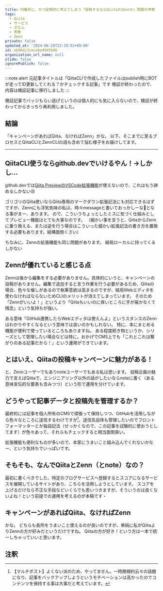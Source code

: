 ```yaml
---
title: 何番煎じ、かつ定期的に考えてしまう「投稿するならQiitaかZennか」問題の考察
tags:
  - Qiita
  - サービス
  - ポエム
  - 考察
  - Zenn
private: false
updated_at: '2024-06-20T22:10:52+09:00'
id: eb96dc3cece6e4945b96
organization_url_name: null
slide: false
ignorePublish: false
---
```


:::note alert
元記事タイトルは「QiitaCLIで作成したファイルはpublish時にBOTが走ってID更新してくれる？かチェックする記事」です
検証が終わったので、内容は検証記事に移行しました
:::

検証記事でバッジもらい逃げというのは個人的にも気に入らないので、検証が終わってからきっちり再利用しました。

## 結論
「キャンペーンがあればQiita、なければZenn」かな。
以下、そこまでに至るプロセスとQiitaCLIとZennCLIの話も含めて悩む様子をお届けしてます。

---

## QiitaCLI使うならgithub.devでいけるやん！→しかし…
github.devでは[Qiita PreviewのVSCode拡張機能](https://marketplace.visualstudio.com/items?itemName=ryokat3.vscode-qiita-markdown-preview)が使えないので、これはもう諦めるしかない😢

ゴリゴリのQiita使いならQiita専用のマークダウン拡張記法にも対応できるはずですが、Zennにも浮気気味の私は、時々messageと書いておっかしーな🤔となる事がまー、あります。
ので、こういうちょっとしたミスに気づく仕組みとしてプレビュー機能はとても大事なのです。
（細かい事を言うと、QiitaからZennに乗り換える、または逆を行う場合はこういった細かい拡張記法の書き方を置換する必要もあります。結構面倒くさい）

ちなみに、Zennの拡張機能も同じ問題があります。
結局ローカルに持ってくるしかない

## Zennが優れていると感じる点
Zennは後から編集をする必要がありません。具体的にいうと、キャンペーンの投稿がありません。編集で追加すると言う作業を行う必要があるため、Qiitaの場合、色々な催しがあるので執筆意欲は高まるのですが、結局Webエディタを使わなければならないためCLIのメリットが消えてしまっています。
そのため「Zennがいいよ！」というより「Qiitaもいいのに痒いところに手が届かなくて残念」という気持ちが強い。

ある意味「GitHub連携したらWebエディタは使えんよ」というスタンスのZennはわかりやすくなるという意味では良いのかもしれない。
特に、本にまとめる機能が便利で使っているところもありますね。
ある程度続き物というか、シリーズとして管理したい場合などは特に。おかげでCMS上でも「これとこれは繋がりのある記事だから！」という運用ができています。

## とはいえ、Qiitaの投稿キャンペーンに魅力がある！
と、Zennユーザーでもありnoteユーザーでもある私は思います。
投稿企画の魅力で言えばQiitaで、エンジニアリング以外の話がしたいならnoteに書く（ある意味宣伝的な要素も含みつつ）という形で運用を分けています。

## どうやって記事データと投稿先を管理するか？
最終的には記事を個人所有のCMSで頑張って保持しつつ、GitHubを活用しながら色々なところに送信するわけですが[^1]、送信先自体も管理したいのでフロントフォーマッターとか独自記法（せっかくなので、この記事を試験的に使おうとしてます）が色々あって、それらもチェックすると相当面倒臭い。

拡張機能も便利なものが多いので、本家にうまいこと組み込んでくれないかなー、という気持ちでいっぱいです。

## そもそも、なんでQiitaとZenn（とnote）なの？
最初に書くべきでした、特定のブログサービスへ登録するとスコアになるサービスを展開しているサイトがあり、こちらを活用しようとしています。
スコアを上げるだけなら不正な手段などいくらでも思いつきますが、そういうのは良くないよね！という前提での運用を考えるのが本稿です・

## キャンペーンがあればQiita、なければZenn
かな。
どちらも長所をうまいこと使えるのが良いのですが、単純に私がQiitaよりZennの方が好みだというだけですね。
Qiitaの方が好き！という方は一本で統一しちゃっていいと思います。

## 注釈
[^1]: 【マルチポスト】よくない派のため、やってません。一時期規約云々の話題になり、記事をバックアップしようというモチベーションは高かったのでコンテンツを保持する事は大事だと考えています。
